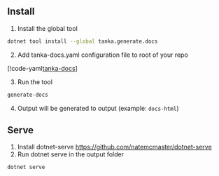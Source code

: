 ## Install

1. Install the global tool

```bash
dotnet tool install --global tanka.generate.docs
```

2. Add tanka-docs.yaml configuration file to root of your repo

[!code-yaml[tanka-docs](tanka-docs.yaml)]

3. Run the tool

```bash
generate-docs
```

4. Output will be generated to output (example: `docs-html`)


## Serve

1. Install dotnet-serve https://github.com/natemcmaster/dotnet-serve
2. Run dotnet serve in the output folder

```bash
dotnet serve
```